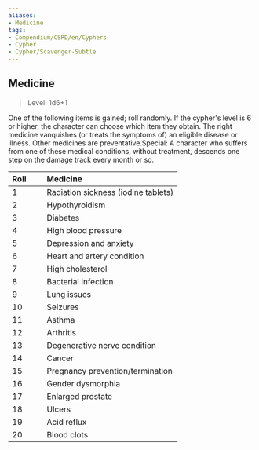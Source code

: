```yaml
---
aliases:
- Medicine
tags:
- Compendium/CSRD/en/Cyphers
- Cypher
- Cypher/Scavenger-Subtle
---
```


  
## Medicine  
>Level: 1d6+1  
  
One of the following items is gained; roll randomly. If the cypher's level is 6 or higher, the character can choose which item they obtain. The right medicine vanquishes (or treats the symptoms of) an eligible disease or illness. Other medicines are preventative.Special: A character who suffers from one of these medical conditions, without treatment, descends one step on the damage track every month or so.  

|  Roll &nbsp; &nbsp; &nbsp; | Medicine  |  
| ------------- | :----------- |  
| 1 | Radiation sickness (iodine tablets) |  
| 2 | Hypothyroidism |  
| 3 | Diabetes |  
| 4 | High blood pressure |  
| 5 | Depression and anxiety |  
| 6 | Heart and artery condition |  
| 7 | High cholesterol |  
| 8 | Bacterial infection |  
| 9 | Lung issues |  
| 10 | Seizures |  
| 11 | Asthma |  
| 12 | Arthritis |  
| 13 | Degenerative nerve condition |  
| 14 | Cancer |  
| 15 | Pregnancy prevention/termination |  
| 16 | Gender dysmorphia |  
| 17 | Enlarged prostate |  
| 18 | Ulcers |  
| 19 | Acid reflux |  
| 20 | Blood clots |